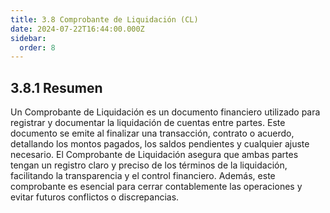 ```yaml
---
title: 3.8 Comprobante de Liquidación (CL)
date: 2024-07-22T16:44:00.000Z
sidebar:
  order: 8
---
```

## 3.8.1 Resumen

Un Comprobante de Liquidación es un documento financiero utilizado para registrar y documentar la liquidación de cuentas entre partes. Este documento se emite al finalizar una transacción, contrato o acuerdo, detallando los montos pagados, los saldos pendientes y cualquier ajuste necesario. El Comprobante de Liquidación asegura que ambas partes tengan un registro claro y preciso de los términos de la liquidación, facilitando la transparencia y el control financiero. Además, este comprobante es esencial para cerrar contablemente las operaciones y evitar futuros conflictos o discrepancias.
